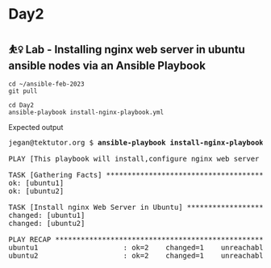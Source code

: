 # Day2

## ⛹️‍♀️ Lab - Installing nginx web server in ubuntu ansible nodes via an Ansible Playbook
```
cd ~/ansible-feb-2023
git pull

cd Day2
ansible-playbook install-nginx-playbook.yml
```

Expected output
<pre>
jegan@tektutor.org $ <b>ansible-playbook install-nginx-playbook.yml</b>

PLAY [This playbook will install,configure nginx web server and will deploy a custom web page into custom web root folder] *************

TASK [Gathering Facts] *****************************************************************************************************************
ok: [ubuntu1]
ok: [ubuntu2]

TASK [Install nginx Web Server in Ubuntu] **********************************************************************************************
changed: [ubuntu1]
changed: [ubuntu2]

PLAY RECAP *****************************************************************************************************************************
ubuntu1                    : ok=2    changed=1    unreachable=0    failed=0    skipped=0    rescued=0    ignored=0   
ubuntu2                    : ok=2    changed=1    unreachable=0    failed=0    skipped=0    rescued=0    ignored=0  
</pre>
